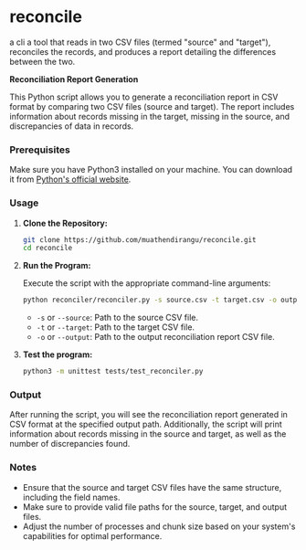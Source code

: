 # reconcile
a cli a tool that reads in two CSV files (termed "source" and "target"), reconciles the records, and produces a report detailing the differences between the two.

**Reconciliation Report Generation**

This Python script allows you to generate a reconciliation report in CSV format by comparing two CSV files (source and target). The report includes information about records missing in the target, missing in the source, and discrepancies of data in records.

### Prerequisites

Make sure you have Python3 installed on your machine. You can download it from [Python's official website](https://www.python.org/downloads/).

### Usage

1. **Clone the Repository:**

   ```bash
   git clone https://github.com/muathendirangu/reconcile.git
   cd reconcile
   ```

3. **Run the Program:**

   Execute the script with the appropriate command-line arguments:

   ```bash
   python reconciler/reconciler.py -s source.csv -t target.csv -o output_report.csv
   ```

   - `-s` or `--source`: Path to the source CSV file.
   - `-t` or `--target`: Path to the target CSV file.
   - `-o` or `--output`: Path to the output reconciliation report CSV file.

4. **Test the program:**
   ```bash
   python3 -m unittest tests/test_reconciler.py
   ```
### Output

After running the script, you will see the reconciliation report generated in CSV format at the specified output path. Additionally, the script will print information about records missing in the source and target, as well as the number of discrepancies found.

### Notes

- Ensure that the source and target CSV files have the same structure, including the field names.
- Make sure to provide valid file paths for the source, target, and output files.
- Adjust the number of processes and chunk size based on your system's capabilities for optimal performance.
